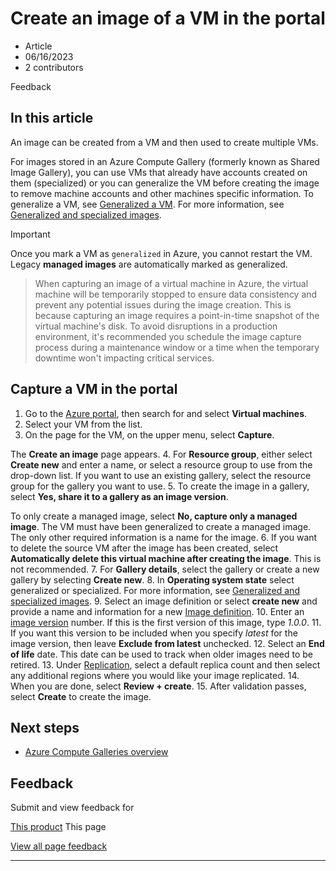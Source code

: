 # Create an image of a VM in the portal

* Article
* 06/16/2023
* 2 contributors

Feedback

## In this article

An image can be created from a VM and then used to create multiple VMs.

For images stored in an Azure Compute Gallery (formerly known as Shared Image Gallery), you can use VMs that already have accounts created on them (specialized) or you can generalize the VM before creating the image to remove machine accounts and other machines specific information. To generalize a VM, see [Generalized a VM](generalize). For more information, see [Generalized and specialized images](shared-image-galleries#generalized-and-specialized-images).

Important

Once you mark a VM as `generalized` in Azure, you cannot restart the VM. Legacy **managed images** are automatically marked as generalized.

> 
> When capturing an image of a virtual machine in Azure, the virtual machine will be temporarily stopped to ensure data consistency and prevent any potential issues during the image creation. This is because capturing an image requires a point-in-time snapshot of the virtual machine's disk.
> To avoid disruptions in a production environment, it's recommended you schedule the image capture process during a maintenance window or a time when the temporary downtime won't impacting critical services.
> 
> 
> 

## Capture a VM in the portal

1. Go to the [Azure portal](https://portal.azure.com), then search for and select **Virtual machines**.
2. Select your VM from the list.
3. On the page for the VM, on the upper menu, select **Capture**.

The **Create an image** page appears.
4. For **Resource group**, either select **Create new** and enter a name, or select a resource group to use from the drop-down list. If you want to use an existing gallery, select the resource group for the gallery you want to use.
5. To create the image in a gallery, select **Yes, share it to a gallery as an image version**.

To only create a managed image, select **No, capture only a managed image**. The VM must have been generalized to create a managed image. The only other required information is a name for the image.
6. If you want to delete the source VM after the image has been created, select **Automatically delete this virtual machine after creating the image**. This is not recommended.
7. For **Gallery details**, select the gallery or create a new gallery by selecting **Create new**.
8. In **Operating system state** select generalized or specialized. For more information, see [Generalized and specialized images](shared-image-galleries#generalized-and-specialized-images).
9. Select an image definition or select **create new** and provide a name and information for a new [Image definition](shared-image-galleries#image-definitions).
10. Enter an [image version](shared-image-galleries#image-versions) number. If this is the first version of this image, type *1.0.0*.
11. If you want this version to be included when you specify *latest* for the image version, then leave **Exclude from latest** unchecked.
12. Select an **End of life** date. This date can be used to track when older images need to be retired.
13. Under [Replication](azure-compute-gallery#replication), select a default replica count and then select any additional regions where you would like your image replicated.
14. When you are done, select **Review + create**.
15. After validation passes, select **Create** to create the image.

## Next steps

* [Azure Compute Galleries overview](shared-image-galleries)

## Feedback

Submit and view feedback for

[This product](https://feedback.azure.com/d365community/forum/ec2f1827-be25-ec11-b6e6-000d3a4f0f1c)
This page

[View all page feedback](https://github.com/MicrosoftDocs/azure-docs/issues)

---
